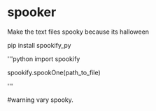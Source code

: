 # spooker
Make the text files spooky because its halloween


pip install spookify_py

'''python
import spookify

spookify.spookOne(path_to_file)

'''

#warning vary spooky.
